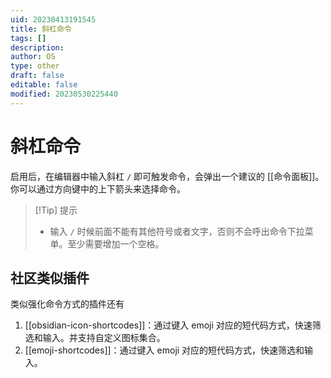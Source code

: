```yaml
---
uid: 20230413191545
title: 斜杠命令
tags: []
description: 
author: OS
type: other
draft: false
editable: false
modified: 20230530225440
---
```


# 斜杠命令

启用后，在编辑器中输入斜杠 `/` 即可触发命令，会弹出一个建议的 [[命令面板]]。你可以通过方向键中的上下箭头来选择命令。

>[!Tip] 提示
>- 输入 `/` 时候前面不能有其他符号或者文字，否则不会呼出命令下拉菜单。至少需要增加一个空格。

## 社区类似插件

类似强化命令方式的插件还有

1. [[obsidian-icon-shortcodes]]：通过键入 emoji 对应的短代码方式，快速筛选和输入。并支持自定义图标集合。
2. [[emoji-shortcodes]]：通过键入 emoji 对应的短代码方式，快速筛选和输入。